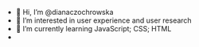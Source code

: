 - 👋 Hi, I’m @dianaczochrowska
- 👀 I’m interested in user experience and user research
- 🌱 I’m currently learning JavaScript; CSS; HTML
- 


<!---
dianaczochrowska/dianaczochrowska is a ✨ special ✨ repository because its `README.md` (this file) appears on your GitHub profile.
You can click the Preview link to take a look at your changes.
--->
